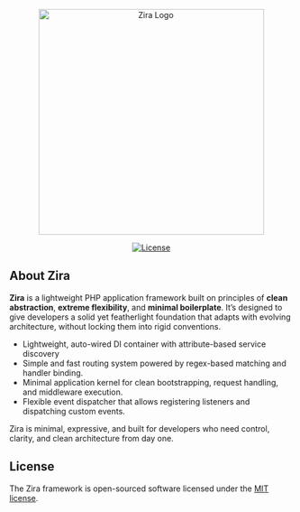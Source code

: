 
<p align="center"><a href="https://laravel.com" target="_blank"><img src="https://cdn.jsdelivr.net/gh/Subu-07/zira/assets/zira_logo.png" width="400" alt="Zira Logo"></a></p>
<p align="center"><a href="https://packagist.org/packages/laravel/framework"><img src="https://img.shields.io/packagist/l/laravel/framework" alt="License"></a>
</p>

## About Zira

**Zira** is a lightweight PHP application framework built on principles of **clean abstraction**, **extreme flexibility**, and **minimal boilerplate**. It’s designed to give developers a solid yet featherlight foundation that adapts with evolving architecture, without locking them into rigid conventions.
- Lightweight, auto-wired DI container with attribute-based service discovery 
- Simple and fast routing system  powered by regex-based matching and handler binding.
- Minimal application kernel for clean bootstrapping, request handling, and middleware execution.
- Flexible event dispatcher that allows registering listeners and dispatching custom events.

Zira is minimal, expressive, and built for developers who need control, clarity, and clean architecture from day one.

<!-- ## Contributing

Thank you for considering contributing to the Zira framework! The contribution guide can be found in the [Zira documentation](https://laravel.com/docs/contributions). -->



## License

The Zira framework is open-sourced software licensed under the [MIT license](https://opensource.org/licenses/MIT).
